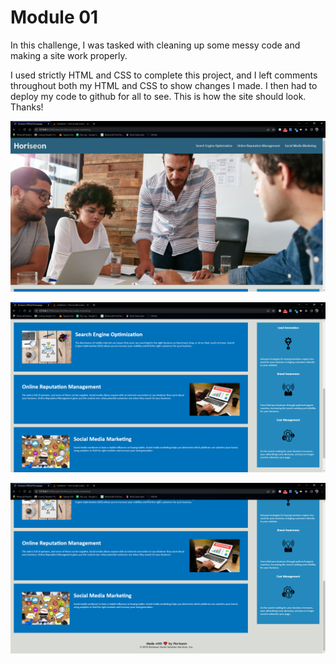 # Module 01

In this challenge, I was tasked with cleaning up some messy code and making a site work properly.

I used strictly HTML and CSS to complete this project, and I left comments throughout both my HTML and CSS to show changes I made. I then had to deploy my code to github for all to see. This is how the site should look. Thanks!

![Image 1.](./images/Horiseon%20Official%20Homepage%20-%20Google%20Chrome%204_23_2022%206_53_34%20PM.png)

![Image 2.](./images/Horiseon%20Official%20Homepage%20-%20Google%20Chrome%204_23_2022%206_54_06%20PM.png)

![Image 3.](./images/Horiseon%20Official%20Homepage%20-%20Google%20Chrome%204_23_2022%206_54_19%20PM.png)